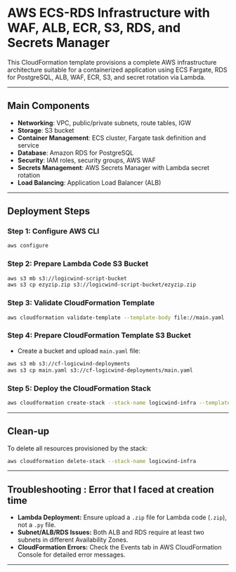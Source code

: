 # AWS ECS-RDS Infrastructure with WAF, ALB, ECR, S3, RDS, and Secrets Manager

This CloudFormation template provisions a complete AWS infrastructure architecture suitable for a containerized application using ECS Fargate, RDS for PostgreSQL, ALB, WAF, ECR, S3, and secret rotation via Lambda.

---

## Main Components

- **Networking**: VPC, public/private subnets, route tables, IGW
- **Storage**: S3 bucket
- **Container Management**: ECS cluster, Fargate task definition and service
- **Database**: Amazon RDS for PostgreSQL
- **Security**: IAM roles, security groups, AWS WAF
- **Secrets Management**: AWS Secrets Manager with Lambda secret rotation
- **Load Balancing**: Application Load Balancer (ALB)

---

## Deployment Steps

### Step 1: Configure AWS CLI

```bash
aws configure
```

### Step 2: Prepare Lambda Code S3 Bucket

```bash
aws s3 mb s3://logicwind-script-bucket
aws s3 cp ezyzip.zip s3://logicwind-script-bucket/ezyzip.zip
```

### Step 3: Validate CloudFormation Template

```bash
aws cloudformation validate-template --template-body file://main.yaml
```

### Step 4: Prepare CloudFormation Template S3 Bucket

- Create a bucket and upload `main.yaml` file:

```bash
aws s3 mb s3://cf-logicwind-deployments
aws s3 cp main.yaml s3://cf-logicwind-deployments/main.yaml
```

### Step 5: Deploy the CloudFormation Stack

```bash
aws cloudformation create-stack --stack-name logicwind-infra --template-url https://cf-logicwind-deployments.s3.amazonaws.com/main.yaml --capabilities CAPABILITY_IAM --parameters ParameterKey=VpcCidr,ParameterValue=10.0.0.0/16 ParameterKey=PublicSubnet1Cidr,ParameterValue=10.0.1.0/24 ParameterKey=PublicSubnet2Cidr,ParameterValue=10.0.4.0/24 ParameterKey=PrivateSubnet1Cidr,ParameterValue=10.0.2.0/24 ParameterKey=PrivateSubnet2Cidr,ParameterValue=10.0.3.0/24 ParameterKey=DBUsername,ParameterValue=dbadmin ParameterKey=DBPassword,ParameterValue='YourSecurePassword123' ParameterKey=DBInstanceClass,ParameterValue=db.t3.micro
```

---

## Clean-up

To delete all resources provisioned by the stack:

```bash
aws cloudformation delete-stack --stack-name logicwind-infra
```

---

## Troubleshooting : Error that I faced at creation time

- **Lambda Deployment:** Ensure upload a `.zip` file for Lambda code (`.zip`), not a `.py` file.
- **Subnet/ALB/RDS Issues:** Both ALB and RDS require at least two subnets in different Availability Zones.
- **CloudFormation Errors:** Check the Events tab in AWS CloudFormation Console for detailed error messages.

---

